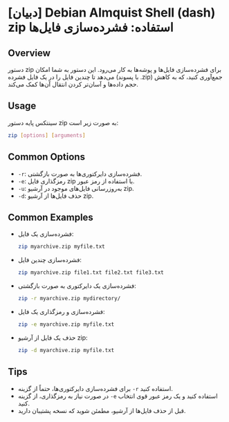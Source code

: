 # [دبیان] Debian Almquist Shell (dash) zip استفاده: فشرده‌سازی فایل‌ها

## Overview
دستور zip برای فشرده‌سازی فایل‌ها و پوشه‌ها به کار می‌رود. این دستور به شما امکان می‌دهد تا چندین فایل را در یک فایل فشرده (با پسوند .zip) جمع‌آوری کنید، که به کاهش حجم داده‌ها و آسان‌تر کردن انتقال آن‌ها کمک می‌کند.

## Usage
سینتکس پایه دستور zip به صورت زیر است:

```sh
zip [options] [arguments]
```

## Common Options
- `-r`: فشرده‌سازی دایرکتوری‌ها به صورت بازگشتی.
- `-e`: رمزگذاری فایل zip با استفاده از رمز عبور.
- `-u`: به‌روزرسانی فایل‌های موجود در آرشیو zip.
- `-d`: حذف فایل‌ها از آرشیو zip.

## Common Examples
- فشرده‌سازی یک فایل:
  ```sh
  zip myarchive.zip myfile.txt
  ```

- فشرده‌سازی چندین فایل:
  ```sh
  zip myarchive.zip file1.txt file2.txt file3.txt
  ```

- فشرده‌سازی یک دایرکتوری به صورت بازگشتی:
  ```sh
  zip -r myarchive.zip mydirectory/
  ```

- فشرده‌سازی و رمزگذاری یک فایل:
  ```sh
  zip -e myarchive.zip myfile.txt
  ```

- حذف یک فایل از آرشیو zip:
  ```sh
  zip -d myarchive.zip myfile.txt
  ```

## Tips
- برای فشرده‌سازی دایرکتوری‌ها، حتماً از گزینه `-r` استفاده کنید.
- در صورت نیاز به رمزگذاری، از گزینه `-e` استفاده کنید و یک رمز عبور قوی انتخاب کنید.
- قبل از حذف فایل‌ها از آرشیو، مطمئن شوید که نسخه پشتیبان دارید.